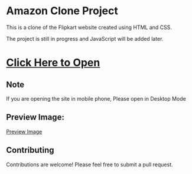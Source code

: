 # Amazon Clone Project

This is a clone of the Flipkart website created using HTML and CSS.

The project is still in progress and JavaScript will be added later.


# [Click Here to Open](http://127.0.0.1:5500/)

<h2> Note </h2>

If you are opening the site in mobile phone, Please open in Desktop Mode

<h2> Preview Image: </h2>

[Preview Image](url(http://127.0.0.1:5500/))

<h2> Contributing </h2>

Contributions are welcome! Please feel free to submit a pull request.
